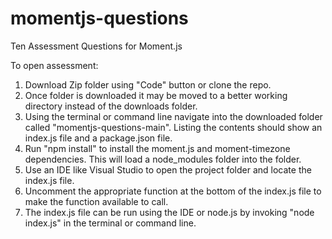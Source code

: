 # momentjs-questions
Ten Assessment Questions for Moment.js


To open assessment:

1. Download Zip folder using "Code" button or clone the repo.
2. Once folder is downloaded it may be moved to a better working directory instead of the downloads folder.
3. Using the terminal or command line navigate into the downloaded folder called "momentjs-questions-main". Listing the contents should show an index.js file and a package.json file.
4. Run "npm install" to install the moment.js and moment-timezone dependencies. This will load a node_modules folder into the folder.
5. Use an IDE like Visual Studio to open the project folder and locate the index.js file.
6. Uncomment the appropriate function at the bottom of the index.js file to make the function available to call.
7. The index.js file can be run using the IDE or node.js by invoking "node index.js" in the terminal or command line.
